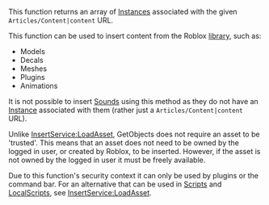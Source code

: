This function returns an array of [Instances](https://developer.roblox.com/en-us/api-reference/class/Instance) associated with the given `Articles/Content|content` URL.

This function can be used to insert content from the Roblox [library](https://www.roblox.com/develop/library), such as:

*   Models
*   Decals
*   Meshes
*   Plugins
*   Animations

It is not possible to insert [Sounds](https://developer.roblox.com/en-us/api-reference/class/Sound) using this method as they do not have an [Instance](https://developer.roblox.com/en-us/api-reference/class/Instance) associated with them (rather just a `Articles/Content|content` URL).

Unlike [InsertService:LoadAsset](https://developer.roblox.com/en-us/api-reference/function/InsertService/LoadAsset), GetObjects does not require an asset to be 'trusted'. This means that an asset does not need to be owned by the logged in user, or created by Roblox, to be inserted. However, if the asset is not owned by the logged in user it must be freely available.

Due to this function's security context it can only be used by plugins or the command bar. For an alternative that can be used in [Scripts](https://developer.roblox.com/en-us/api-reference/class/Script) and [LocalScripts](https://developer.roblox.com/en-us/api-reference/class/LocalScript), see [InsertService:LoadAsset](https://developer.roblox.com/en-us/api-reference/function/InsertService/LoadAsset).